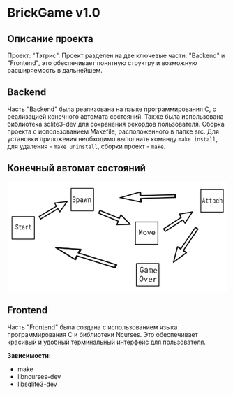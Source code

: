 # **BrickGame v1.0**

## **Описание проекта**
Проект: "Тэтрис". Проект разделен на две ключевые части: "Backend" и "Frontend",  это обеспечивает понятную структру и возможную расширяемость в дальнейшем.

## **Backend**
Часть "Backend" была реализована на языке программирования C, с
реализацией конечного автомата состояний. Также была использована библиотека sqlite3-dev для сохранения рекордов пользователя. 
Сборка проекта с использованием Makefile, расположенного в папке src. Для установки приложения необходимо выполнить команду `make install`, для удаления - `make uninstall`, сборки проект - `make`.

## **Конечный автомат состояний**
![](sm.png)

## **Frontend**
Часть "Frontend" была создана с использованием языка программирования C и библиотеки Ncurses. Это обеспечивает красивый и удобный терминальный интерфейс для пользователя.

**Зависимости:**
- make
- libncurses-dev
- libsqlite3-dev